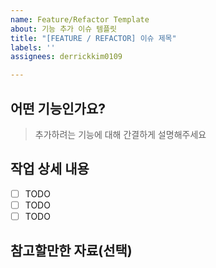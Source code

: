 ```yaml
---
name: Feature/Refactor Template
about: 기능 추가 이슈 템플릿
title: "[FEATURE / REFACTOR] 이슈 제목"
labels: ''
assignees: derrickkim0109

---
```


## 어떤 기능인가요?

> 추가하려는 기능에 대해 간결하게 설명해주세요

## 작업 상세 내용

- [ ] TODO
- [ ] TODO
- [ ] TODO

## 참고할만한 자료(선택)
